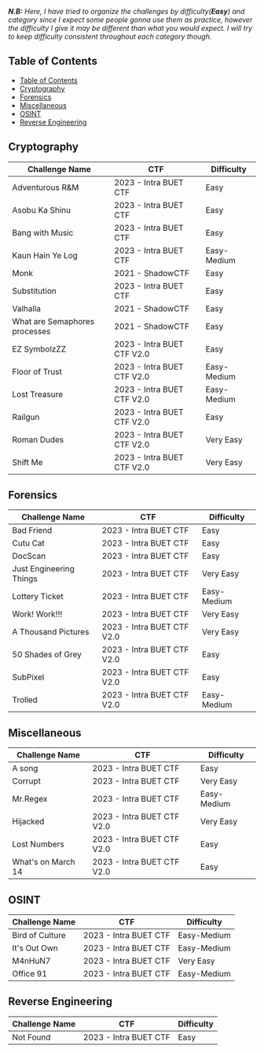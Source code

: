 ***N.B:***  *Here, I have tried to organize the challenges by difficulty(**Easy**) and category since I expect some people gonna use them as practice, however the difficulty I give it may be different than what you would expect. I will try to keep difficulty consistent throughout each category though.*

## Table of Contents
- [Table of Contents](#table-of-contents)
- [Cryptography](#cryptography)
- [Forensics](#forensics)
- [Miscellaneous](#miscellaneous)
- [OSINT](#osint)
- [Reverse Engineering](#reverse-engineering)


## Cryptography

| Challenge Name                | CTF                        | Difficulty  |
| ----------------------------- | -------------------------- | ----------- |
| Adventurous R&M               | 2023 - Intra BUET CTF      | Easy        |
| Asobu Ka Shinu                | 2023 - Intra BUET CTF      | Easy        |
| Bang with Music               | 2023 - Intra BUET CTF      | Easy        |
| Kaun Hain Ye Log              | 2023 - Intra BUET CTF      | Easy-Medium |
| Monk                          | 2021 - ShadowCTF           | Easy        |
| Substitution                  | 2023 - Intra BUET CTF      | Easy        |
| Valhalla                      | 2021 - ShadowCTF           | Easy        |
| What are Semaphores processes | 2021 - ShadowCTF           | Easy        |
| EZ SymbolzZZ                  | 2023 - Intra BUET CTF V2.0 | Easy        |
| Floor of Trust                | 2023 - Intra BUET CTF V2.0 | Easy-Medium |
| Lost Treasure                 | 2023 - Intra BUET CTF V2.0 | Easy-Medium |
| Railgun                       | 2023 - Intra BUET CTF V2.0 | Easy        |
| Roman Dudes                   | 2023 - Intra BUET CTF V2.0 | Very Easy   |
| Shift Me                      | 2023 - Intra BUET CTF V2.0 | Very Easy   |

## Forensics

| Challenge Name          | CTF                        | Difficulty  |
| ----------------------- | -------------------------- | ----------- |
| Bad Friend              | 2023 - Intra BUET CTF      | Easy        |
| Cutu Cat                | 2023 - Intra BUET CTF      | Easy        |
| DocScan                 | 2023 - Intra BUET CTF      | Easy        |
| Just Engineering Things | 2023 - Intra BUET CTF      | Very Easy   |
| Lottery Ticket          | 2023 - Intra BUET CTF      | Easy-Medium |
| Work! Work!!!           | 2023 - Intra BUET CTF      | Very Easy   |
| A Thousand Pictures     | 2023 - Intra BUET CTF V2.0 | Very Easy   |
| 50 Shades of Grey       | 2023 - Intra BUET CTF V2.0 | Easy        |
| SubPixel                | 2023 - Intra BUET CTF V2.0 | Easy        |
| Trolled                 | 2023 - Intra BUET CTF V2.0 | Easy-Medium |

## Miscellaneous

| Challenge Name     | CTF                        | Difficulty  |
| ------------------ | -------------------------- | ----------- |
| A song             | 2023 - Intra BUET CTF      | Easy        |
| Corrupt            | 2023 - Intra BUET CTF      | Very Easy   |
| Mr.Regex           | 2023 - Intra BUET CTF      | Easy-Medium |
| Hijacked           | 2023 - Intra BUET CTF V2.0 | Very Easy   |
| Lost Numbers       | 2023 - Intra BUET CTF V2.0 | Easy        |
| What's on March 14 | 2023 - Intra BUET CTF V2.0 | Easy        |

## OSINT

| Challenge Name  | CTF                   | Difficulty  |
| --------------- | --------------------- | ----------- |
| Bird of Culture | 2023 - Intra BUET CTF | Easy-Medium |
| It's Out Own    | 2023 - Intra BUET CTF | Easy-Medium |
| M4nHuN7         | 2023 - Intra BUET CTF | Very Easy   |
| Office 91       | 2023 - Intra BUET CTF | Easy-Medium |

## Reverse Engineering

| Challenge Name | CTF                   | Difficulty |
| -------------- | --------------------- | ---------- |
| Not Found      | 2023 - Intra BUET CTF | Easy       |